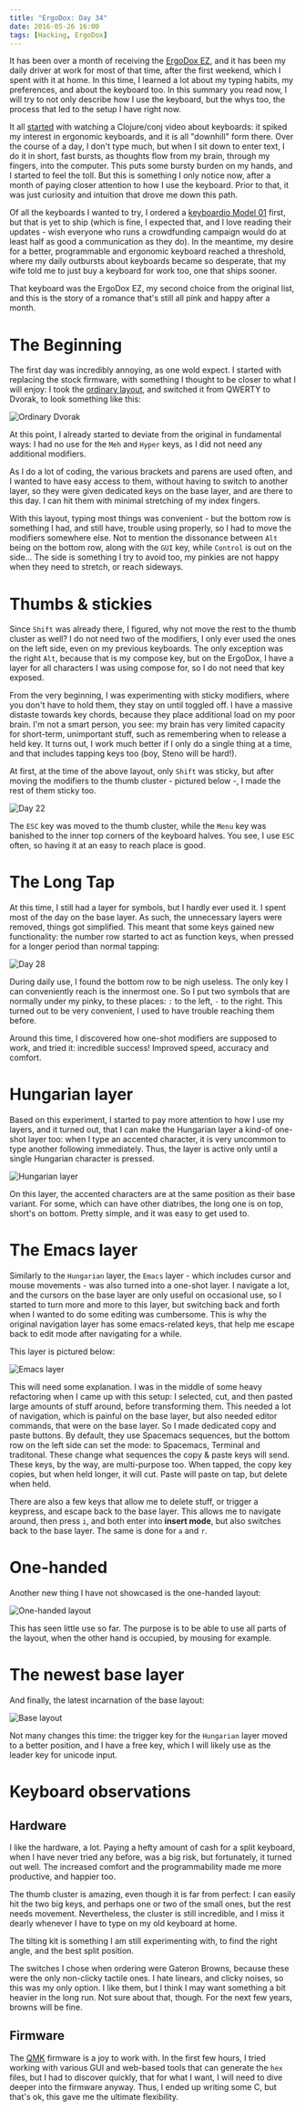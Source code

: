 ```yaml
---
title: "ErgoDox: Day 34"
date: 2016-05-26 16:00
tags: [Hacking, ErgoDox]
---
```


It has been over a month of receiving the [ErgoDox EZ][ez], and it has been my
daily driver at work for most of that time, after the first weekend, which I
spent with it at home. In this time, I learned a lot about my typing habits, my
preferences, and about the keyboard too. In this summary you read now, I will
try to not only describe how I use the keyboard, but the whys too, the process
that led to the setup I have right now.

 [ez]: https://ergodox-ez.com/

It all [started][blog:lfkb] with watching a Clojure/conj video about keyboards:
it spiked my interest in ergonomic keyboards, and it is all "downhill" form
there. Over the course of a day, I don't type much, but when I sit down to enter
text, I do it in short, fast bursts, as thoughts flow from my brain, through my
fingers, into the computer. This puts some bursty burden on my hands, and I
started to feel the toll. But this is something I only notice now, after a month
of paying closer attention to how I use the keyboard. Prior to that, it was just
curiosity and intuition that drove me down this path.

 [blog:lfkb]: /blog/2015/11/20/looking-for-a-keyboard/

Of all the keyboards I wanted to try, I ordered a [keyboardio Model 01][m01]
first, but that is yet to ship (which is fine, I expected that, and I love
reading their updates - wish everyone who runs a crowdfunding campaign would do
at least half as good a communication as they do). In the meantime, my desire
for a better, programmable and ergonomic keyboard reached a threshold, where my
daily outbursts about keyboards became so desperate, that my wife told me to
just buy a keyboard for work too, one that ships sooner.

 [m01]: https://shop.keyboard.io/

That keyboard was the ErgoDox EZ, my second choice from the original list, and
this is the story of a romance that's still all pink and happy after a month.

<!-- more -->

# The Beginning

The first day was incredibly annoying, as one wold expect. I started with
replacing the stock firmware, with something I thought to be closer to what I
will enjoy: I took the [ordinary layout][ez:ordinary], and switched it from
QWERTY to Dvorak, to look something like this:

 ![Ordinary Dvorak](/assets/asylum/images/posts/ergodox-day-6/layout.png)
 
 [ez:ordinary]: https://github.com/jackhumbert/qmk_firmware/tree/master/keyboard/ergodox_ez/keymaps/ordinary#readme

At this point, I already started to deviate from the original in fundamental
ways: I had no use for the `Meh` and `Hyper` keys, as I did not need any
additional modifiers.

As I do a lot of coding, the various brackets and parens are used often, and I
wanted to have easy access to them, without having to switch to another layer,
so they were given dedicated keys on the base layer, and are there to this day.
I can hit them with minimal stretching of my index fingers.

With this layout, typing most things was convenient - but the bottom row is
something I had, and still have, trouble using properly, so I had to move the
modifiers somewhere else. Not to mention the dissonance between `Alt` being on
the bottom row, along with the `GUI` key, while `Control` is out on the side...
The side is something I try to avoid too, my pinkies are not happy when they
need to stretch, or reach sideways.

# Thumbs & stickies

Since `Shift` was already there, I figured, why not move the rest to the thumb
cluster as well? I do not need two of the modifiers, I only ever used the ones
on the left side, even on my previous keyboards. The only exception was the
right `Alt`, because that is my compose key, but on the ErgoDox, I have a layer
for all characters I was using compose for, so I do not need that key exposed.

From the very beginning, I was experimenting with sticky modifiers, where you
don't have to hold them, they stay on until toggled off. I have a massive
distaste towards key chords, because they place additional load on my poor
brain. I'm not a smart person, you see: my brain has very limited capacity for
short-term, unimportant stuff, such as remembering when to release a held key.
It turns out, I work much better if I only do a single thing at a time, and that
includes tapping keys too (boy, Steno will be hard!).

At first, at the time of the above layout, only `Shift` was sticky, but after
moving the modifiers to the thumb cluster - pictured below -, I made the rest of
them sticky too.

 ![Day 22](/assets/asylum/images/posts/ergodox-day-22/base-layer.png)

The `ESC` key was moved to the thumb cluster, while the `Menu` key was banished
to the inner top corners of the keyboard halves. You see, I use `ESC` often, so
having it at an easy to reach place is good.

# The Long Tap

At this time, I still had a layer for symbols, but I hardly ever used it. I
spent most of the day on the base layer. As such, the unnecessary layers were
removed, things got simplified. This meant that some keys gained new
functionality: the number row started to act as function keys, when pressed for
a longer period than normal tapping:

 ![Day 28](/assets/asylum/images/posts/ergodox-day-28/base-layer.png)

During daily use, I found the bottom row to be nigh useless. The only key I can
conveniently reach is the innermost one. So I put two symbols that are normally
under my pinky, to these places: `:` to the left, `-` to the right. This turned
out to be very convenient, I used to have trouble reaching them before.

Around this time, I discovered how one-shot modifiers are supposed to work, and
tried it: incredible success! Improved speed, accuracy and comfort.

# Hungarian layer

Based on this experiment, I started to pay more attention to how I use my
layers, and it turned out, that I can make the Hungarian layer a kind-of
one-shot layer too: when I type an accented character, it is very uncommon to
type another following immediately. Thus, the layer is active only until a
single Hungarian character is pressed.

 ![Hungarian layer](/assets/asylum/images/posts/ergodox-day-34/hun-layer.png)

On this layer, the accented characters are at the same position as their base
variant. For some, which can have other diatribes, the long one is on top,
short's on bottom. Pretty simple, and it was easy to get used to.

# The Emacs layer

Similarly to the `Hungarian` layer, the `Emacs` layer - which includes cursor
and mouse movements - was also turned into a one-shot layer. I navigate a lot,
and the cursors on the base layer are only useful on occasional use, so I
started to turn more and more to this layer, but switching back and forth when I
wanted to do some editing was cumbersome. This is why the original navigation
layer has some emacs-related keys, that help me escape back to edit mode after
navigating for a while.

This layer is pictured below:

 ![Emacs layer](/assets/asylum/images/posts/ergodox-day-34/emacs-layer.png)

This will need some explanation. I was in the middle of some heavy refactoring
when I came up with this setup: I selected, cut, and then pasted large amounts
of stuff around, before transforming them. This needed a lot of navigation,
which is painful on the base layer, but also needed editor commands, that were
on the base layer. So I made dedicated copy and paste buttons. By default, they
use Spacemacs sequences, but the bottom row on the left side can set the mode:
to Spacemacs, Terminal and traditonal. These change what sequences the copy &
paste keys will send. These keys, by the way, are multi-purpose too. When
tapped, the copy key copies, but when held longer, it will cut. Paste will paste
on tap, but delete when held.

There are also a few keys that allow me to delete stuff, or trigger a keypress,
and escape back to the base layer. This allows me to navigate around, then press
`i`, and both enter into **insert mode**, but also switches back to the base
layer. The same is done for `a` and `r`.

# One-handed

Another new thing I have not showcased is the one-handed layout:

 ![One-handed layout](/assets/asylum/images/posts/ergodox-day-34/one-handed-layout.png)

This has seen little use so far. The purpose is to be able to use all parts of
the layout, when the other hand is occupied, by mousing for example.

# The newest base layer

And finally, the latest incarnation of the base layout:

 ![Base layout](/assets/asylum/images/posts/ergodox-day-34/base-layer.png)
 
Not many changes this time: the trigger key for the `Hungarian` layer moved to a
better position, and I have a free key, which I will likely use as the leader
key for unicode input.

# Keyboard observations

## Hardware

I like the hardware, a lot. Paying a hefty amount of cash for a split keyboard,
when I have never tried any before, was a big risk, but fortunately, it turned
out well. The increased comfort and the programmability made me more productive,
and happier too.

The thumb cluster is amazing, even though it is far from perfect: I can easily
hit the two big keys, and perhaps one or two of the small ones, but the rest
needs movement. Nevertheless, the cluster is still incredible, and I miss it
dearly whenever I have to type on my old keyboard at home.

The tilting kit is something I am still experimenting with, to find the right
angle, and the best split position.

The switches I chose when ordering were Gateron Browns, because these were the
only non-clicky tactile ones. I hate linears, and clicky noises, so this was my
only option. I like them, but I think I may want something a bit heavier in the
long run. Not sure about that, though. For the next few years, browns will be
fine.

## Firmware

The [QMK][qmk] firmware is a joy to work with. In the first few hours, I tried
working with various GUI and web-based tools that can generate the `hex` files,
but I had to discover quickly, that for what I want, I will need to dive deeper
into the firmware anyway. Thus, I ended up writing some C, but that's ok, this
gave me the ultimate flexibility.

 [qmk]: https://github.com/jackhumbert/qmk_firmware
